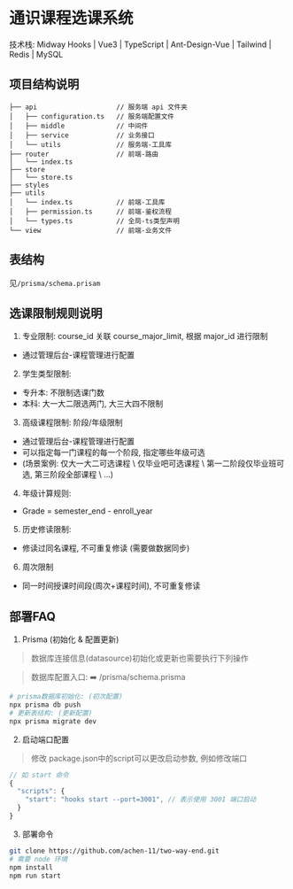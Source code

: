 # 通识课程选课系统

技术栈: Midway Hooks | Vue3 | TypeScript | Ant-Design-Vue | Tailwind | Redis | MySQL

## 项目结构说明
```
├── api                    // 服务端 api 文件夹
│   ├── configuration.ts   // 服务端配置文件
│   ├── middle             // 中间件
│   ├── service            // 业务接口
│   └── utils              // 服务端-工具库
├── router                 // 前端-路由
│   └── index.ts
├── store                  
│   └── store.ts
├── styles
├── utils   
│   └── index.ts           // 前端-工具库
│   ├── permission.ts      // 前端-鉴权流程
│   └── types.ts           // 全局-ts类型声明
└── view                   // 前端-业务文件
```

## 表结构
见`/prisma/schema.prisam`


## 选课限制规则说明

1. 专业限制:  course_id 关联 course_major_limit, 根据 major_id 进行限制
  - 通过管理后台-课程管理进行配置

2. 学生类型限制:
  - 专升本: 不限制选课门数
  - 本科: 大一大二限选两门, 大三大四不限制

3. 高级课程限制: 阶段/年级限制
  - 通过管理后台-课程管理进行配置
  - 可以指定每一门课程的每一个阶段, 指定哪些年级可选
  - (场景案例: 仅大一大二可选课程 \ 仅毕业吧可选课程 \ 第一二阶段仅毕业班可选, 第三阶段全部课程 \ ...) 

4. 年级计算规则: 
  - Grade = semester_end - enroll_year

5. 历史修读限制:
  - 修读过同名课程, 不可重复修读 (需要做数据同步)
  
6. 周次限制
  - 同一时间授课时间段(周次+课程时间), 不可重复修读


## 部署FAQ
1. Prisma (初始化 & 配置更新)
> 数据库连接信息(datasource)初始化或更新也需要执行下列操作

> 数据库配置入口: ➡️ /prisma/schema.prisma
```bash
# prisma数据库初始化: (初次配置)
npx prisma db push
# 更新表结构: (更新配置)
npx prisma migrate dev
```

2. 启动端口配置
> 修改 package.json中的script可以更改启动参数, 例如修改端口
```js
// 如 start 命令
{
  "scripts": {
    "start": "hooks start --port=3001", // 表示使用 3001 端口启动
  }
}
```

3. 部署命令
```bash
git clone https://github.com/achen-11/two-way-end.git
# 需要 node 环境
npm install
npm run start
```